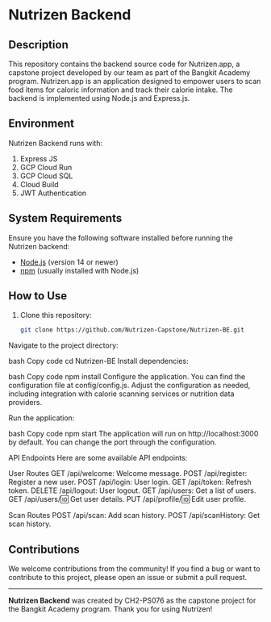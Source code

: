 # Nutrizen Backend

## Description

This repository contains the backend source code for Nutrizen.app, a capstone project developed by our team as part of the Bangkit Academy program. Nutrizen.app is an application designed to empower users to scan food items for caloric information and track their calorie intake. The backend is implemented using Node.js and Express.js.

## Environment

Nutrizen Backend runs with:
1. Express JS
2. GCP Cloud Run
3. GCP Cloud SQL
4. Cloud Build
5. JWT Authentication

## System Requirements

Ensure you have the following software installed before running the Nutrizen backend:

- [Node.js](https://nodejs.org/) (version 14 or newer)
- [npm](https://www.npmjs.com/) (usually installed with Node.js)

## How to Use

1. Clone this repository:

   ```bash
   git clone https://github.com/Nutrizen-Capstone/Nutrizen-BE.git
Navigate to the project directory:

bash
Copy code
cd Nutrizen-BE
Install dependencies:

bash
Copy code
npm install
Configure the application. You can find the configuration file at config/config.js. Adjust the configuration as needed, including integration with calorie scanning services or nutrition data providers.

Run the application:

bash
Copy code
npm start
The application will run on http://localhost:3000 by default. You can change the port through the configuration.

API Endpoints
Here are some available API endpoints:

User Routes
GET /api/welcome: Welcome message.
POST /api/register: Register a new user.
POST /api/login: User login.
GET /api/token: Refresh token.
DELETE /api/logout: User logout.
GET /api/users: Get a list of users.
GET /api/users/:id: Get user details.
PUT /api/profile/:id: Edit user profile.

Scan Routes
POST /api/scan: Add scan history.
POST /api/scanHistory: Get scan history.


## Contributions

We welcome contributions from the community! If you find a bug or want to contribute to this project, please open an issue or submit a pull request.


---

**Nutrizen Backend** was created by CH2-PS076 as the capstone project for the Bangkit Academy program. Thank you for using Nutrizen!
